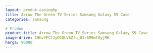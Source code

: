 ```yaml
---
layout: produk-casinghp
title: Arrow The Green TV Series Samsung Galaxy S9 Case
categories: samsung

# Produk
product-title: Arrow The Green TV Series Samsung Galaxy S9 Case
image-drive: 19hvYFCfJyDCQLV6Zfu_UIr6M9mfUyjMH
harga: 90000
---
```

